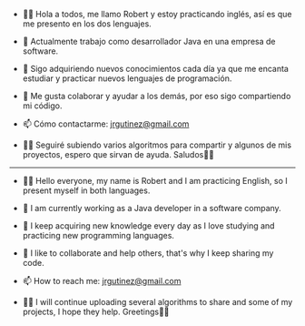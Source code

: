 

- 📣👋 Hola a todos, me llamo Robert y estoy practicando inglés, así es que me presento en los dos lenguajes.
- 👀 Actualmente trabajo como desarrollador Java en una empresa de software.
- 🌱 Sigo adquiriendo nuevos conocimientos cada día ya que me encanta estudiar y practicar nuevos lenguajes de programación.
- 💞️ Me gusta colaborar y ayudar a los demás, por eso sigo compartiendo mi código.
- 📫 Cómo contactarme: jrgutinez@gmail.com

- 📣💾 Seguiré subiendo varios algoritmos para compartir y algunos de mis proyectos, espero que sirvan de ayuda. Saludos🙋‍♂️
***************************************************************************************************************************
- 📣👋 Hello everyone, my name is Robert and I am practicing English, so I present myself in both languages.
- 👀 I am currently working as a Java developer in a software company.
- 🌱 I keep acquiring new knowledge every day as I love studying and practicing new programming languages.
- 💞️ I like to collaborate and help others, that's why I keep sharing my code.
- 📫 How to reach me: jrgutinez@gmail.com

- 📣💾 I will continue uploading several algorithms to share and some of my projects, I hope they help. Greetings🙋‍♂️

<!---
JRobertGutierrez / JRobertGutierrez es un repositorio ✨ especial ✨ porque su `README.md` (este archivo) aparece en su perfil de GitHub.
Puede hacer clic en el enlace Vista previa para ver los cambios.
JRobertGutierrez/JRobertGutierrez is a ✨ special ✨ repository because its `README.md` (this file) appears on your GitHub profile.
You can click the Preview link to take a look at your changes.
--->
